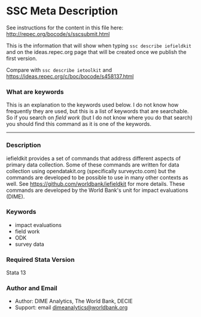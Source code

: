 # SSC Meta Description
See instructions for the content in this file here: http://repec.org/bocode/s/sscsubmit.html

This is the information that will show when typing `ssc describe iefieldkit` and on the ideas.repec.org page that will be created once we publish the first version.

Compare with `ssc describe ietoolkit` and https://ideas.repec.org/c/boc/bocode/s458137.html

### What are keywords
This is an explanation to the keywords used below. I do not know how frequently they are used, but this is a list of keywords that are searchable. So if you search on _field work_ (but I do not know where you do that search) you should find this command as it is one of the keywords.

***

### Description

iefieldkit provides a set of commands that address different aspects of primary data collection. Some of these commands are written for data collection using opendatakit.org (specifically surveycto.com) but the commands are developed to be possible to use in many other contexts as well. See https://github.com/worldbank/iefieldkit for more details. These commands are developed by the World Bank's unit for impact evaluations (DIME).

### Keywords

* impact evaluations
* field work
* ODK
* survey data

### Required Stata Version      
Stata 13

### Author and Email
* Author: DIME Analytics, The World Bank, DECIE
* Support: email  dimeanalytics@worldbank.org
